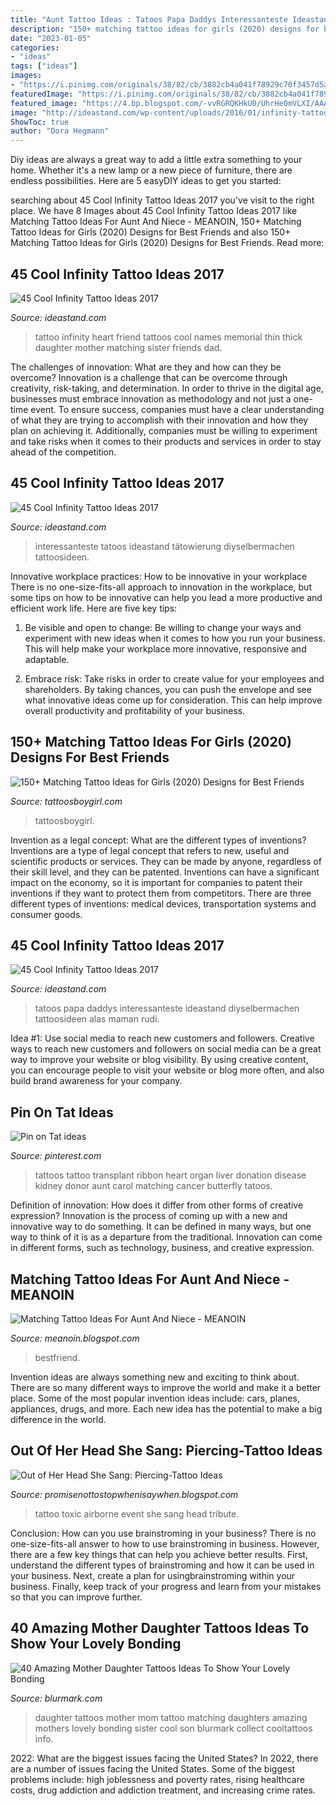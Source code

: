 ```yaml
---
title: "Aunt Tattoo Ideas : Tatoos Papa Daddys Interessanteste Ideastand Diyselbermachen Tattoosideen Alas Maman Rudi"
description: "150+ matching tattoo ideas for girls (2020) designs for best friends"
date: "2023-01-05"
categories:
- "ideas"
tags: ["ideas"]
images:
- "https://i.pinimg.com/originals/38/82/cb/3882cb4a041f78929c70f3457d5a9471.jpg"
featuredImage: "https://i.pinimg.com/originals/38/82/cb/3882cb4a041f78929c70f3457d5a9471.jpg"
featured_image: "https://4.bp.blogspot.com/-vvRGRQKHkU0/UhrHe0mVLXI/AAAAAAAAAMI/7bFXyDSUwwI/s1600/The+Airborne+Toxic+Event+8-08-13.jpg"
image: "http://ideastand.com/wp-content/uploads/2016/01/infinity-tattoo-ideas/8-infinity-tattoo-ideas.jpg"
ShowToc: true
author: "Dora Hegmann"
---
```



Diy ideas are always a great way to add a little extra something to your home. Whether it's a new lamp or a new piece of furniture, there are endless possibilities. Here are 5 easyDIY ideas to get you started: 

	

		
searching about 45 Cool Infinity Tattoo Ideas 2017 you've visit to the right place. We have 8 Images about 45 Cool Infinity Tattoo Ideas 2017 like Matching Tattoo Ideas For Aunt And Niece - MEANOIN, 150+ Matching Tattoo Ideas for Girls (2020) Designs for Best Friends and also 150+ Matching Tattoo Ideas for Girls (2020) Designs for Best Friends. Read more:
		
    
## 45 Cool Infinity Tattoo Ideas 2017

<img loading=lazy src="http://ideastand.com/wp-content/uploads/2016/01/infinity-tattoo-ideas/8-infinity-tattoo-ideas.jpg" onerror="this.onerror=null;this.src='https://tse2.mm.bing.net/th?id=OIP.rmH0FpO89bZ9xGTrh0biDQHaHa&amp;pid=15.1';" alt="45 Cool Infinity Tattoo Ideas 2017">

_Source: ideastand.com_

>tattoo infinity heart friend tattoos cool names memorial thin thick daughter mother matching sister friends dad. 

	

The challenges of innovation: What are they and how can they be overcome?
Innovation is a challenge that can be overcome through creativity, risk-taking, and determination. In order to thrive in the digital age, businesses must embrace innovation as methodology and not just a one-time event. To ensure success, companies must have a clear understanding of what they are trying to accomplish with their innovation and how they plan on achieving it. Additionally, companies must be willing to experiment and take risks when it comes to their products and services in order to stay ahead of the competition.

    
## 45 Cool Infinity Tattoo Ideas 2017

<img loading=lazy src="https://ideastand.com/wp-content/uploads/2016/01/infinity-tattoo-ideas/10-infinity-tattoo-ideas.jpg" onerror="this.onerror=null;this.src='https://tse3.mm.bing.net/th?id=OIP.CSfrWGJ6W0nHyOaZ9MJTEAHaJ6&amp;pid=15.1';" alt="45 Cool Infinity Tattoo Ideas 2017">

_Source: ideastand.com_

>interessanteste tatoos ideastand tätowierung diyselbermachen tattoosideen. 

	

Innovative workplace practices: How to be innovative in your workplace
There is no one-size-fits-all approach to innovation in the workplace, but some tips on how to be innovative can help you lead a more productive and efficient work life. Here are five key tips:
1. Be visible and open to change: Be willing to change your ways and experiment with new ideas when it comes to how you run your business. This will help make your workplace more innovative, responsive and adaptable.

2. Embrace risk: Take risks in order to create value for your employees and shareholders. By taking chances, you can push the envelope and see what innovative ideas come up for consideration. This can help improve overall productivity and profitability of your business.


    
## 150+ Matching Tattoo Ideas For Girls (2020) Designs For Best Friends

<img loading=lazy src="https://cdn.tattoosboygirl.com/wp-content/uploads/2019/04/best-matching-tattoos.jpg" onerror="this.onerror=null;this.src='https://tse4.mm.bing.net/th?id=OIP.hgk9220SvPUm0QpsE43qqgHaHT&amp;pid=15.1';" alt="150+ Matching Tattoo Ideas for Girls (2020) Designs for Best Friends">

_Source: tattoosboygirl.com_

>tattoosboygirl. 

	

Invention as a legal concept: What are the different types of inventions?
Inventions are a type of legal concept that refers to new, useful and scientific products or services. They can be made by anyone, regardless of their skill level, and they can be patented. Inventions can have a significant impact on the economy, so it is important for companies to patent their inventions if they want to protect them from competitors. There are three different types of inventions: medical devices, transportation systems and consumer goods.

    
## 45 Cool Infinity Tattoo Ideas 2017

<img loading=lazy src="https://ideastand.com/wp-content/uploads/2016/01/infinity-tattoo-ideas/9-infinity-tattoo-ideas.jpg" onerror="this.onerror=null;this.src='https://tse4.mm.bing.net/th?id=OIP.KnwCoACGAdqYxe4NikadIAHaJ4&amp;pid=15.1';" alt="45 Cool Infinity Tattoo Ideas 2017">

_Source: ideastand.com_

>tatoos papa daddys interessanteste ideastand diyselbermachen tattoosideen alas maman rudi. 

	

Idea #1: Use social media to reach new customers and followers.
Creative ways to reach new customers and followers on social media can be a great way to improve your website or blog visibility. By using creative content, you can encourage people to visit your website or blog more often, and also build brand awareness for your company.

    
## Pin On Tat Ideas

<img loading=lazy src="https://i.pinimg.com/originals/38/82/cb/3882cb4a041f78929c70f3457d5a9471.jpg" onerror="this.onerror=null;this.src='https://tse4.mm.bing.net/th?id=OIP.6TdYo6DqUrt1qM2DlQmPeQHaFj&amp;pid=15.1';" alt="Pin on Tat ideas">

_Source: pinterest.com_

>tattoos tattoo transplant ribbon heart organ liver donation disease kidney donor aunt carol matching cancer butterfly tatoos. 

	

Definition of innovation: How does it differ from other forms of creative expression?
Innovation is the process of coming up with a new and innovative way to do something. It can be defined in many ways, but one way to think of it is as a departure from the traditional. Innovation can come in different forms, such as technology, business, and creative expression.

    
## Matching Tattoo Ideas For Aunt And Niece - MEANOIN

<img loading=lazy src="https://i.pinimg.com/originals/89/45/6d/89456d09ca6194616f741e3973dd5c79.jpg" onerror="this.onerror=null;this.src='https://tse3.mm.bing.net/th?id=OIP.luqPuOwcsAtiSIysHTwhuQHaJ6&amp;pid=15.1';" alt="Matching Tattoo Ideas For Aunt And Niece - MEANOIN">

_Source: meanoin.blogspot.com_

>bestfriend. 

	

Invention ideas are always something new and exciting to think about. There are so many different ways to improve the world and make it a better place. Some of the most popular invention ideas include: cars, planes, appliances, drugs, and more. Each new idea has the potential to make a big difference in the world.

    
## Out Of Her Head She Sang: Piercing-Tattoo Ideas

<img loading=lazy src="https://4.bp.blogspot.com/-vvRGRQKHkU0/UhrHe0mVLXI/AAAAAAAAAMI/7bFXyDSUwwI/s1600/The+Airborne+Toxic+Event+8-08-13.jpg" onerror="this.onerror=null;this.src='https://tse3.mm.bing.net/th?id=OIP.UCxsT-H3h0nIi6udkWhalAHaJ4&amp;pid=15.1';" alt="Out of Her Head She Sang: Piercing-Tattoo Ideas">

_Source: promisenottostopwhenisaywhen.blogspot.com_

>tattoo toxic airborne event she sang head tribute. 

	

Conclusion: How can you use brainstroming in your business?
There is no one-size-fits-all answer to how to use brainstroming in business. However, there are a few key things that can help you achieve better results. First, understand the different types of brainstroming and how it can be used in your business. Next, create a plan for usingbrainstroming within your business. Finally, keep track of your progress and learn from your mistakes so that you can improve further.

    
## 40 Amazing Mother Daughter Tattoos Ideas To Show Your Lovely Bonding

<img loading=lazy src="http://www.blurmark.com/wp-content/uploads/2017/03/Mother-Daughter-Tattoo-Design-28.jpg" onerror="this.onerror=null;this.src='https://tse1.mm.bing.net/th?id=OIP.GlmQ93tcmUF1Pz2j3d4O1QHaNM&amp;pid=15.1';" alt="40 Amazing Mother Daughter Tattoos Ideas To Show Your Lovely Bonding">

_Source: blurmark.com_

>daughter tattoos mother mom tattoo matching daughters amazing mothers lovely bonding sister cool son blurmark collect cooltattoos info. 

	

2022: What are the biggest issues facing the United States?
In 2022, there are a number of issues facing the United States. Some of the biggest problems include: high joblessness and poverty rates, rising healthcare costs, drug addiction and addiction treatment, and increasing crime rates.

